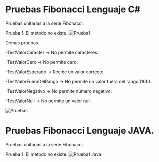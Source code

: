 # Pruebas Fibonacci Lenguaje C#
Pruebas unitarias a la serie Fibonacci.

Prueba 1. El metodo no existe.
![Prueba1](https://user-images.githubusercontent.com/85004960/172518465-47c5d6ab-550c-4e8e-8a9e-94f61b51551e.png)

Demas pruebas.

-TestValorCaracter -> No permite caracteres.

-TestValorCero -> No permite cero.

-TestValorEsperado -> Recibe un valor correcto.

-TestValorFueraDelRango -> No permite un valor fuera del rango (100).

-TestValorNegativo -> No permite número negativo.

-TestValorNull -> No permite un valor null.

![Pruebas](https://user-images.githubusercontent.com/85004960/172536043-20fa5a87-1791-4b20-b868-c3bc9a079ed2.png)

# Pruebas Fibonacci Lenguaje JAVA.
Pruebas unitarias a la serie Fibonacci.

Prueba 1. El metodo no existe.
![Prueba1 Java](https://user-images.githubusercontent.com/85004960/172717486-0b6f238e-491b-462f-9dc1-acbc9abc7872.png)
